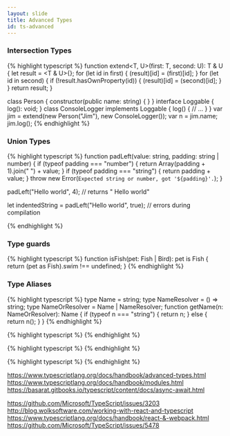 ```yaml
---
layout: slide
title: Advanced Types
id: ts-advanced
---
```

<section markdown="1">

### Intersection Types

{% highlight typescript %}
function extend<T, U>(first: T, second: U): T & U {
    let result = <T & U>{};
    for (let id in first) {
        (<any>result)[id] = (<any>first)[id];
    }
    for (let id in second) {
        if (!result.hasOwnProperty(id)) {
            (<any>result)[id] = (<any>second)[id];
        }
    }
    return result;
}

class Person {
    constructor(public name: string) { }
}
interface Loggable {
    log(): void;
}
class ConsoleLogger implements Loggable {
    log() {
        // ...
    }
}
var jim = extend(new Person("Jim"), new ConsoleLogger());
var n = jim.name;
jim.log();
{% endhighlight %}

</section>

<section markdown="1">

### Union Types

{% highlight typescript %}
function padLeft(value: string, padding: string | number) {
    if (typeof padding === "number") {
        return Array(padding + 1).join(" ") + value;
    }
    if (typeof padding === "string") {
        return padding + value;
    }
    throw new Error(`Expected string or number, got '${padding}'.`);
}

padLeft("Hello world", 4); // returns "    Hello world"

let indentedString = padLeft("Hello world", true); // errors during compilation

{% endhighlight %}

</section>

<section markdown="1">

### Type guards

{% highlight typescript %}
function isFish(pet: Fish | Bird): pet is Fish {
    return (pet as Fish).swim !== undefined;
}
{% endhighlight %}

</section>

<section markdown="1">

### Type Aliases

{% highlight typescript %}
type Name = string;
type NameResolver = () => string;
type NameOrResolver = Name | NameResolver;
function getName(n: NameOrResolver): Name {
    if (typeof n === "string") {
        return n;
    }
    else {
        return n();
    }
}
{% endhighlight %}

</section>

<section markdown="1">

{% highlight typescript %}
{% endhighlight %}

</section>

<section markdown="1">

{% highlight typescript %}
{% endhighlight %}

</section>

<section markdown="1">

{% highlight typescript %}
{% endhighlight %}

</section>

<section markdown="1">

https://www.typescriptlang.org/docs/handbook/advanced-types.html
https://www.typescriptlang.org/docs/handbook/modules.html
https://basarat.gitbooks.io/typescript/content/docs/async-await.html

https://github.com/Microsoft/TypeScript/issues/3203
http://blog.wolksoftware.com/working-with-react-and-typescript
https://www.typescriptlang.org/docs/handbook/react-&-webpack.html
https://github.com/Microsoft/TypeScript/issues/5478

</section>
